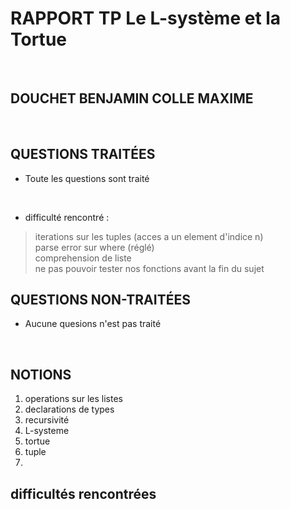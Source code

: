 # RAPPORT TP Le L-système et la Tortue
<br>

## DOUCHET BENJAMIN COLLE MAXIME
<br>

## QUESTIONS TRAITÉES

- Toute les questions sont traité
<br>

- difficulté rencontré :
> iterations sur les tuples (acces a un element d'indice n)<br>
> parse error sur where (réglé)<br>
> comprehension de liste<br>
> ne pas pouvoir tester nos fonctions avant la fin du sujet<br>
>

## QUESTIONS NON-TRAITÉES

- Aucune quesions n'est pas traité
<br>

## NOTIONS

1. operations sur les listes
2. declarations de types
3. recursivité
4. L-systeme
5. tortue
6. tuple
7. 

## difficultés rencontrées 